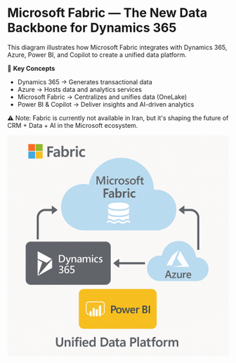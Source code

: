 # Microsoft Fabric — The New Data Backbone for Dynamics 365

This diagram illustrates how Microsoft Fabric integrates with Dynamics 365, Azure, Power BI, and Copilot to create a unified data platform.

🧩 **Key Concepts**
- Dynamics 365 → Generates transactional data  
- Azure → Hosts data and analytics services  
- Microsoft Fabric → Centralizes and unifies data (OneLake)  
- Power BI & Copilot → Deliver insights and AI-driven analytics  

⚠️ Note: Fabric is currently not available in Iran, but it's shaping the future of CRM + Data + AI in the Microsoft ecosystem.

![Microsoft Fabric Diagram](./Fabric_Data_Backbone.png)
